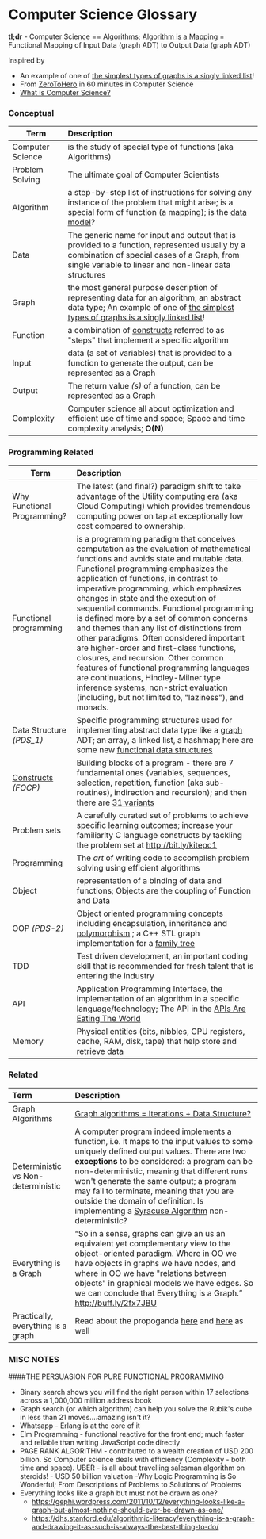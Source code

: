 # Computer Science Glossary

**tl;dr** -  Computer Science == Algorithms;  [Algorithm is a Mapping] = Functional Mapping of Input Data (graph ADT) to Output Data (graph ADT)

Inspired by 
 - An example of one of [the simplest types of graphs is a singly linked list]!
 - From [ZeroToHero] in 60 minutes in Computer Science 
 - [What is Computer Science?]

### Conceptual
| Term          | Description |
|---------------|:------------|
|Computer Science | is the study of special type of functions (aka Algorithms) |
|Problem Solving| The ultimate goal of Computer Scientists |
|Algorithm   |  a step-by-step list of instructions for solving any instance of the problem that might arise; is a special form of function (a mapping); is the [data model]?
|Data | The generic name for input and output that is provided to a function, represented usually by a combination of special cases of a Graph, from single variable to linear and non-linear data structures |
|Graph       | the most general purpose description of representing data for an algorithm; an abstract data type; An example of one of [the simplest types of graphs is a singly linked list]!|
|Function    | a combination of [constructs][Constructs] referred to as "steps" that implement a specific algorithm |
|Input       | data (a set of variables) that is provided to a function to generate the output, can be represented as a Graph |
|Output      | The return value _(s)_ of a function, can be represented as a Graph |
|Complexity| Computer science all about optimization and efficient use of time and space; Space and time complexity analysis; **O(N)**

### Programming Related 

| Term          | Description |
|---------------|:------------|
|Why Functional Programming?| The latest (and final?) paradigm shift to  take advantage of the Utility computing era (aka Cloud Computing) which provides tremendous computing power on tap at exceptionally low cost compared to ownership. 
|Functional programming|  is a programming paradigm that conceives computation as the evaluation of mathematical functions and avoids state and mutable data. Functional programming emphasizes the application of functions, in contrast to imperative programming, which emphasizes changes in state and the execution of sequential commands. Functional programming is defined more by a set of common concerns and themes than any list of distinctions from other paradigms. Often considered important are higher-order and first-class functions, closures, and recursion. Other common features of functional programming languages are continuations, Hindley-Milner type inference systems, non-strict evaluation (including, but not limited to, "laziness"), and monads. |
|Data Structure _(PDS_1)_| Specific programming structures used for implementing abstract data type like a [graph] ADT; an array, a linked list, a hashmap; here are some new [functional data structures](http://bit.ly/functionalDS)|
|[Constructs] _(FOCP)_ | Building blocks of a program - there are 7 fundamental ones (variables, sequences, selection, repetition, function (aka sub-routines), indirection and recursion); and then there are [31 variants]
|Problem sets | A carefully curated set of problems to achieve specific learning outcomes; increase your familiarity C language constructs by tackling the problem set at http://bit.ly/kitepc1  | 
|Programming| The _art_ of writing code to accomplish problem solving using efficient algorithms |
|Object| representation of a binding of data and functions; Objects are the coupling of Function and Data 
|OOP _(PDS-2)_| Object oriented programming concepts including encapsulation, inheritance and [polymorphism](http://bit.ly/PolyVideoKG) ; a C++ STL graph implementation for a [family tree](http://www.boost.org/doc/libs/1_62_0/libs/graph/example/family-tree-eg.cpp)
|TDD | Test driven development, an important coding skill that is recommended for fresh talent that is entering the industry |
|API | Application Programming Interface, the implementation of an algorithm in a specific language/technology; The API in the [APIs Are Eating The World]
|Memory| Physical entities (bits, nibbles, CPU registers, cache, RAM, disk, tape) that help store and retrieve data 

### Related 
| Term          | Description |
|:---------------|:------------|
|Graph Algorithms | [Graph algorithms = Iterations + Data Structure?]| 
|Deterministic vs Non-deterministic| A computer program indeed implements a function, i.e. it maps to the input values to some uniquely defined output values. There are two **exceptions** to be considered: a program can be non-deterministic, meaning that different runs won't generate the same output; a program may fail to terminate, meaning that you are outside the domain of definition. Is implementing a [Syracuse Algorithm] non-deterministic? |
|Everything is a Graph| “So in a sense, graphs can give an us an equivalent yet complementary view to the object-oriented paradigm. Where in OO we have objects in graphs we have nodes, and where in OO we have "relations between objects" in graphical models we have edges. So we can conclude that Everything is a Graph.” http://buff.ly/2fx7JBU 
|Practically, everything is a graph | Read about the propoganda  [here](http://www.tcl-sfs.uni-tuebingen.de/~cornell/prolog/Propaganda.html) and [here](http://www.tcl-sfs.uni-tuebingen.de/~cornell/prolog/Graphs001.html) as well  |


[What is Computer Science?]: https://interactivepython.org/runestone/static/pythonds/Introduction/WhatIsComputerScience.html
[Algorithm is a Mapping]: http://j.mp/algorithmIsAMapping
[Constructs]: http://j.mp/constructAnalogy
[31 variants]: https://en.wikipedia.org/wiki/Category:Programming_constructs
[APIs Are Eating The World]: http://www.informationweek.com/mobile/mobile-applications/apis-are-eating-the-world/a/d-id/1320551
[data model]: https://en.wikipedia.org/wiki/Data_model
[graph]: https://www.cs.bu.edu/teaching/c/graph/linked/
[the simplest types of graphs is a singly linked list]: https://www.topcoder.com/community/data-science/data-science-tutorials/introduction-to-graphs-and-their-data-structures-section-1/
[ZeroToHero]: https://medium.freecodecamp.com/from-zero-to-front-end-hero-part-1-7d4f7f0bff02#.5aard5in7
[Graph algorithms = Iterations + Data Structure?]: https://web.engr.oregonstate.edu/~erwig/papers/GraphAlg=Iter+DS_WG92.pdf
[Syracuse Algorithm]: http://mathworld.wolfram.com/CollatzProblem.html


### MISC NOTES 

####THE PERSUASION FOR PURE FUNCTIONAL PROGRAMMING 
- Binary search shows you will find the right person within 17 selections across a 1,000,000 million address book 
- Graph search (or which algorithm) can help you solve the Rubik's cube in less than 21 moves....amazing isn't it? 
- Whatsapp - Erlang is at the core of it
- Elm Programming - functional reactive for the front end; much faster and reliable than writing JavaScript code directly
- PAGE RANK ALGORITHM - contributed to a wealth creation of USD 200 billion. 
So Computer science deals with efficiency (Complexity - both time and space). 
UBER - is all about travelling salesman algorithm on steroids!  - USD 50 billion valuation 
-Why Logic Programming is So Wonderful; From Descriptions of Problems to Solutions of Problems
- Everything looks like a graph but must not be drawn as one?
	- https://gephi.wordpress.com/2011/10/12/everything-looks-like-a-graph-but-almost-nothing-should-ever-be-drawn-as-one/
    - https://dhs.stanford.edu/algorithmic-literacy/everything-is-a-graph-and-drawing-it-as-such-is-always-the-best-thing-to-do/

